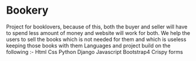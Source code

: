 # Bookery
Project for booklovers, because of this, both the buyer and seller will have to spend less amount of money and website will work for both. 
We help the users to sell the books which is not needed for them and which is useless keeping those books with them
Languages and project build on the following :-
Html
Css
Python
Django
Javascript
Bootstrap4
Crispy forms
